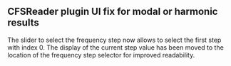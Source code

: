 ## CFSReader plugin UI fix for modal or harmonic results

The slider to select the frequency step now allows to select the first step with index 0.
The display of the current step value has been moved to the location of the frequency step selector for improved readability.
